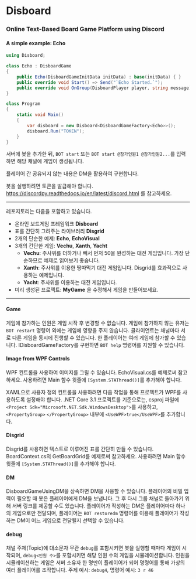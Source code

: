 # Disboard

### Online Text-Based Board Game Platform using Discord

#### A simple example: Echo
```csharp
using Disboard;

class Echo : DisboardGame
{
    public Echo(DisboardGameInitData initData) : base(initData) { }
    public override void Start() => Send("`Echo Started.`");
    public override void OnGroup(DisboardPlayer player, string message) => Send(message);
}

class Program
{
    static void Main()
    {
        var disboard = new Disboard<DisboardGameFactory<Echo>>();
        disboard.Run("TOKEN");
    }
}
```

서버에 봇을 추가한 뒤, `BOT start` 또는 `BOT start @참가인원1 @참가인원2...`를 입력하면 해당 채널에 게임이 생성됩니다.

플레이어 간 공유되지 않는 내용은 DM을 활용하여 구현합니다.

봇을 실행하려면 토큰을 발급해야 합니다. https://discordpy.readthedocs.io/en/latest/discord.html 를 참고하세요.

<hr/>

레포지토리는 다음을 포함하고 있습니다.
- 온라인 보드게임 프레임워크 __Disboard__
- 표를 간단히 그려주는 라이브러리 __Disgrid__
- 2개의 단순한 예제: __Echo__, __EchoVisual__
- 3개의 간단한 게임: __Vechu__, __Xanth__, __Yacht__
  - __Vechu__: 주사위를 더하거나 빼서 먼저 50을 완성하는 대전 게임입니다. 가장 단순하므로 예제로 읽어보기 좋습니다.
  - __Xanth__: 주사위를 이용한 땅따먹기 대전 게임입니다. Disgrid를 효과적으로 사용하는 예제입니다.
  - __Yacht__: 주사위를 이용하는 대전 게임입니다.
- 미리 생성된 프로젝트: __MyGame__ 을 수정해서 게임을 만들어보세요.

<hr/>

#### Game
게임에 참가하는 인원은 게임 시작 후 변경할 수 없습니다.
게임에 참가하지 않는 유저는 `BOT restart` 명령어 외에는 게임에 영향을 주지 않습니다.
클라이언트는 채널마다 서로 다른 게임을 동시에 진행할 수 있습니다.
한 플레이어는 여러 게임에 참가할 수 있습니다.
IDisboardGameFactory를 구현하면 `BOT help` 명령어를 지원할 수 있습니다.

#### Image from WPF Controls
WPF 컨트롤을 사용하여 이미지를 그릴 수 있습니다. EchoVisual.cs를 예제로써 참고하세요.
사용하려면 Main 함수 윗줄에 `[System.STAThread()]`를 추가해야 합니다.

XAML으로 사용자 정의 컨트롤을 사용하려면 다음 작업을 통해 프로젝트가 WPF를 사용하도록 설정해야 합니다.
.NET Core 3.1 프로젝트를 기준으로는, csproj 파일에 `<Project Sdk="Microsoft.NET.Sdk.WindowsDesktop">`를 사용하고, `<PropertyGroup>` `</PropertyGroup>` 내부에 `<UseWPF>true</UseWPF>`를 추가합니다.

#### Disgrid
Disgrid를 사용하면 텍스트로 이루어진 표를 간단히 만들 수 있습니다.
BoardContext.cs의 GetBoardGrid를 예제로써 참고하세요.
사용하려면 Main 함수 윗줄에 `[System.STAThread()]`를 추가해야 합니다.

#### DM
DisboardGameUsingDM을 상속하면 DM을 사용할 수 있습니다.
플레이어의 비밀 입력이 필요할 때 봇은 플레이어에게 DM을 보냅니다.
그 후 다시 그룹 채널로 돌아가기 위해 서버 링크를 제공할 수도 있습니다.
플레이어가 작성하는 DM은 플레이어마다 하나의 게임으로만 전달되며, 플레이어는 `BOT restoredm` 명령어를 이용해 플레이어가 작성하는 DM이 어느 게임으로 전달될지 선택할 수 있습니다.

#### debug
채널 주제(Topic)에 대소문자 무관 `debug`를 포함시키면 봇을 실행할 때마다 게임이 시작되며, `debug<인원 수>`를 포함시키면 해당 인원 수의 게임을 시뮬레이션합니다. 인원을 시뮬레이션하는 게임은 서버 소유자 한 명만이 플레이어가 되어 명령어를 통해 가상의 여러 플레이어를 조작합니다. 주제 예시: `debug4`, 명령어 예시: `3 r 46`
